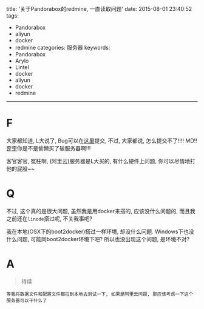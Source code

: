 title: '关于Pandorabox的redmine, 一直读取问题'
date: 2015-08-01 23:40:52
tags:
  - Pandorabox
  - aliyun
  - docker
  - redmine
categories: 服务器
keywords:
  - Pandorabox
  - Arylo
  - Lintel
  - docker
  - aliyun
  - docker
  - redmine
---


# F

大家都知道, L大说了, Bug可以在[这里][bug]提交, 不过, 大家都说, 怎么提交不了!!!! MD!! 歪歪你是不是偷懒买了破服务器啊!!!

客官客官, 冤枉啊, (阿里云)服务器是L大买的, 有什么硬件上问题, 你可以尽情地打他的屁股~~

# Q

不过, 这个真的是很大问题, 虽然我是用docker来搭的, 应该没什么问题的, 而且我之前还在`linode`搭过呢, 不关我事吧?

我在本地(OSX下的boot2docker)搭过一样环境, 却没什么问题. Windows下也没什么问题, 可能同boot2docker环境下吧? 所以也没出现这个问题, 是环境不对?

# A

> 待续

```
等我将数据文件和配置文件都拉到本地去测试一下, 如果是阿里云问题, 那应该考虑一下这个服务器可以干什么了
```


[bug]: http://bug.pandorabox.org.cn/
